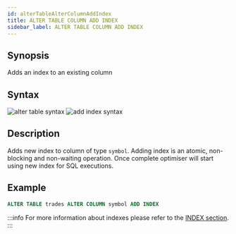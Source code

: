 ```yaml
---
id: alterTableAlterColumnAddIndex
title: ALTER TABLE COLUMN ADD INDEX
sidebar_label: ALTER TABLE COLUMN ADD INDEX
---
```


## Synopsis

Adds an index to an existing column

## Syntax

![alter table syntax](/img/doc/diagrams/alter-table.svg)
![add index syntax](/img/doc/diagrams/alter-table-add-index.svg)

## Description

Adds new index to column of type `symbol`. Adding index is an atomic,
non-blocking and non-waiting operation. Once complete optimiser will start using
new index for SQL executions.

## Example

```sql title="Adding an index"
ALTER TABLE trades ALTER COLUMN symbol ADD INDEX
```

:::info
For more information about indexes please refer to the
[INDEX section](indexes.md).
:::
